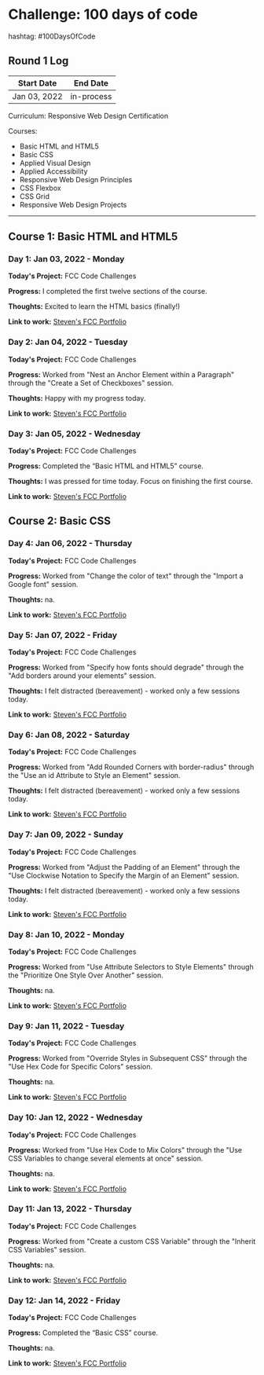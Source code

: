 #  Challenge: 100 days of code
hashtag: #100DaysOfCode
## Round 1 Log

Start Date    | End Date
------------- | -------------
Jan 03, 2022  |  in-process


Curriculum: Responsive Web Design Certification

Courses:
* Basic HTML and HTML5
* Basic CSS
* Applied Visual Design
* Applied Accessibility
* Responsive Web Design Principles
* CSS Flexbox
* CSS Grid
* Responsive Web Design Projects


----------------------
Course 1: Basic HTML and HTML5
----------------------

### Day 1: Jan 03, 2022 - Monday

**Today's Project:** FCC Code Challenges

**Progress:** I completed the first twelve sections of the course.

**Thoughts:** Excited to learn the HTML basics (finally!)

**Link to work:** [Steven's FCC Portfolio ](https://www.freecodecamp.org/poncest)


### Day 2: Jan 04, 2022 - Tuesday

**Today's Project:** FCC Code Challenges

**Progress:** Worked from "Nest an Anchor Element within a Paragraph" through the "Create a Set of Checkboxes" session.   

**Thoughts:** Happy with my progress today.

**Link to work:** [Steven's FCC Portfolio ](https://www.freecodecamp.org/poncest)


### Day 3: Jan 05, 2022 - Wednesday

**Today's Project:** FCC Code Challenges

**Progress:** Completed the “Basic HTML and HTML5” course.

**Thoughts:**  I was pressed for time today. Focus on finishing the first course.

**Link to work:** [Steven's FCC Portfolio ](https://www.freecodecamp.org/poncest)


Course 2: Basic CSS
---------------------
### Day 4: Jan 06, 2022 - Thursday

**Today's Project:** FCC Code Challenges

**Progress:** Worked from "Change the color of text" through the "Import a Google font" session. 

**Thoughts:** na.

**Link to work:** [Steven's FCC Portfolio ](https://www.freecodecamp.org/poncest)


### Day 5: Jan 07, 2022 - Friday

**Today's Project:** FCC Code Challenges

**Progress:** Worked from "Specify how fonts should degrade" through the "Add borders around your elements" session.

**Thoughts:** I felt distracted (bereavement) - worked only a few sessions today.

**Link to work:** [Steven's FCC Portfolio ](https://www.freecodecamp.org/poncest)


### Day 6: Jan 08, 2022 - Saturday

**Today's Project:** FCC Code Challenges

**Progress:** Worked from "Add Rounded Corners with border-radius" through the "Use an id Attribute to Style an Element" session.

**Thoughts:** I felt distracted (bereavement) - worked only a few sessions today.

**Link to work:** [Steven's FCC Portfolio ](https://www.freecodecamp.org/poncest)


### Day 7: Jan 09, 2022 - Sunday

**Today's Project:** FCC Code Challenges

**Progress:** Worked from "Adjust the Padding of an Element" through the "Use Clockwise Notation to Specify the Margin of an Element" session.

**Thoughts:** I felt distracted (bereavement) - worked only a few sessions today.

**Link to work:** [Steven's FCC Portfolio ](https://www.freecodecamp.org/poncest)


### Day 8: Jan 10, 2022 - Monday

**Today's Project:** FCC Code Challenges

**Progress:** Worked from "Use Attribute Selectors to Style Elements" through the "Prioritize One Style Over Another" session.

**Thoughts:** na.

**Link to work:** [Steven's FCC Portfolio ](https://www.freecodecamp.org/poncest)


### Day 9: Jan 11, 2022 - Tuesday

**Today's Project:** FCC Code Challenges

**Progress:** Worked from "Override Styles in Subsequent CSS" through the "Use Hex Code for Specific Colors" session.

**Thoughts:** na.

**Link to work:** [Steven's FCC Portfolio ](https://www.freecodecamp.org/poncest)


### Day 10: Jan 12, 2022 - Wednesday

**Today's Project:** FCC Code Challenges

**Progress:** Worked from "Use Hex Code to Mix Colors" through the "Use CSS Variables to change several elements at once" session.

**Thoughts:** na.

**Link to work:** [Steven's FCC Portfolio ](https://www.freecodecamp.org/poncest)


### Day 11: Jan 13, 2022 - Thursday

**Today's Project:** FCC Code Challenges

**Progress:** Worked from "Create a custom CSS Variable" through the "Inherit CSS Variables" session.

**Thoughts:** na.

**Link to work:** [Steven's FCC Portfolio ](https://www.freecodecamp.org/poncest)


### Day 12: Jan 14, 2022 - Friday

**Today's Project:** FCC Code Challenges

**Progress:** Completed the “Basic CSS” course.

**Thoughts:** na.

**Link to work:** [Steven's FCC Portfolio ](https://www.freecodecamp.org/poncest)






